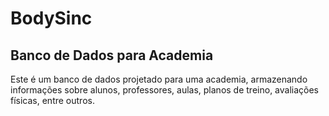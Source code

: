# BodySinc
## Banco de Dados para Academia
<p>Este é um banco de dados projetado para uma academia, armazenando informações sobre alunos, professores, aulas, planos de treino, avaliações físicas, entre outros. </p>
